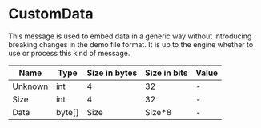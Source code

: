 # CustomData

This message is used to embed data in a generic way without introducing breaking changes in the demo file format. It is up to the engine whether to use or process this kind of message.

| Name | Type | Size in bytes | Size in bits | Value |
| --- | --- | --- | --- | --- |
| Unknown | int | 4 | 32 | - |
| Size | int | 4 | 32 | - |
| Data | byte[] | Size | Size*8 | - |
